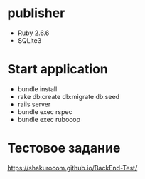 # publisher
  * Ruby 2.6.6
  * SQLite3
  
# Start application
 * bundle install
 * rake db:create db:migrate db:seed
 * rails  server
 * bundle exec rspec
 * bundle exec rubocop
  
# Тестовое задание
 https://shakurocom.github.io/BackEnd-Test/
